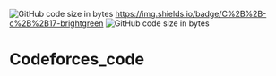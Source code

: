 ![GitHub code size in bytes](https://img.shields.io/github/languages/code-size/Rishi-Mohan/Codeforces_code?style=plastic) 
https://img.shields.io/badge/C%2B%2B-c%2B%2B17-brightgreen
![GitHub code size in bytes](https://img.shields.io/github/languages/code-size/Rishi-Mohan/Codeforces_code?style=plastic)
# Codeforces_code

